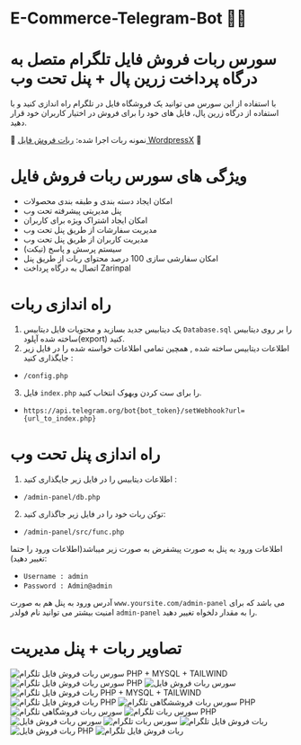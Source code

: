 # E-Commerce-Telegram-Bot 🤖🛒
# سورس ربات فروش فایل تلگرام متصل به درگاه پرداخت زرین پال + پنل تحت وب
با استفاده از این سورس می توانید یک فروشگاه فایل در تلگرام راه اندازی کنید و با استفاده از درگاه زرین پال، فایل های خود را برای فروش در اختیار کاربران خود قرار دهید.

🤖 نمونه ربات اجرا شده: [ربات فروش فایل WordpressX](https://t.me/wordpressxbot) 🤖

# ویژگی های سورس ربات فروش فایل

- امکان ایجاد دسته بندی و طبقه بندی محصولات
- پنل مدیریتی پیشرفته تحت وب
- امکان ایجاد اشتراک ویژه برای کاربران
- مدیریت سفارشات از طریق پنل تحت وب
- مدیریت کاربران از طریق پنل تحت وب
- سیستم پرسش و پاسخ (تیکت)
- امکان سفارشی سازی 100 درصد محتوای ربات از طریق پنل
- اتصال به درگاه پرداخت Zarinpal

# راه اندازی ربات
1. یک دیتابیس جدید بسازید و محتویات فایل دیتابیس `Database.sql` را بر روی دیتابیس ساخته شده آپلود(export) کنید.
2. اطلاعات دیتابیس ساخته شده , همچین تمامی اطلاعات خواسته شده را در فایل زیر جایگذاری کنید :
- `/config.php`
3. فایل `index.php` را برای ست کردن وبهوک انتخاب کنید.
- `https://api.telegram.org/bot{bot_token}/setWebhook?url={url_to_index.php}`

# راه اندازی پنل تحت وب
1. اطلاعات دیتابیس را در فایل زیر جایگذاری کنید :
- `/admin-panel/db.php`
2. توکن ربات خود را در فایل زیر جاگذاری کنید:
- `/admin-panel/src/func.php`

اطلاعات ورود به پنل به صورت پیشفرض به صورت زیر میباشد(اطلاعات ورود را حتما تغییر دهید):
- `Username : admin`
- `Password : Admin@admin`

آدرس ورود به پنل هم به صورت `www.yoursite.com/admin-panel` می باشد که برای امنیت بیشتر می توانید نام فولدر `admin-panel` را به مقدار دلخواه تغییر دهید.

# تصاویر ربات + پنل مدیریت
![سورس ربات فروش فایل تلگرام PHP + MYSQL + TAILWIND](/Screenshots/0.png)
![سورس ربات فروش فایل تلگرام PHP](/Screenshots/1.png)
![سورس ربات فروش فایل](/Screenshots/2.png)
![ربات فروش فایل تلگرام PHP + MYSQL + TAILWIND](/Screenshots/3.png)
![ربات فروش فایل تلگرام PHP](/Screenshots/4.png)
![سورس ربات فروششگاهی تلگرام PHP](/Screenshots/5.png)
![سورس ربات فروشگاهی تلگرام](/Screenshots/6.png)
![سورس ربات تلگرام PHP](/Screenshots/7.png)
![سورس ربات فروش فایل](/Screenshots/8.png)
![سورس ربات تلگرام](/Screenshots/b0.png)
![ربات فروش فایل تلگرام](/Screenshots/b1.png)
![ربات فروش فایل PHP](/Screenshots/b2.png)
![ربات فروش فایل تلگرام](/Screenshots/b3.png)


